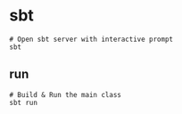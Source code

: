 # sbt

```shell
# Open sbt server with interactive prompt
sbt
```

## run

```shell
# Build & Run the main class
sbt run
```
